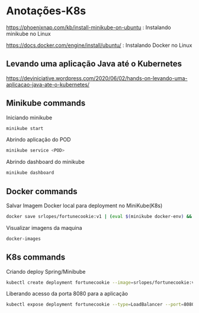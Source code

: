 # Anotações-K8s

https://phoenixnap.com/kb/install-minikube-on-ubuntu : Instalando minikube no Linux

https://docs.docker.com/engine/install/ubuntu/ : Instalando Docker no Linux


## Levando uma aplicação Java até o Kubernetes

https://deviniciative.wordpress.com/2020/06/02/hands-on-levando-uma-aplicacao-java-ate-o-kubernetes/


## Minikube commands

 Iniciando minikube
```bash 
minikube start 
``` 

Abrindo aplicação do POD
```bash 
minikube service <POD>
``` 

Abrindo dashboard do minikube
```bash   
minikube dashboard
``` 

## Docker commands

Salvar Imagem Docker local para deployment no MiniKube(K8s)
```bash   
docker save srlopes/fortunecookie:v1 | (eval $(minikube docker-env) && docker load) 
``` 

Visualizar imagens da maquina
```bash   
docker-images
``` 

## K8s commands

Criando deploy Spring/Minibube
```bash   
kubectl create deployment fortunecookie --image=srlopes/fortunecookie:v1  
``` 

Liberando acesso da porta 8080 para a aplicação
```bash   
kubectl expose deployment fortunecookie --type=LoadBalancer --port=8080   
``` 







